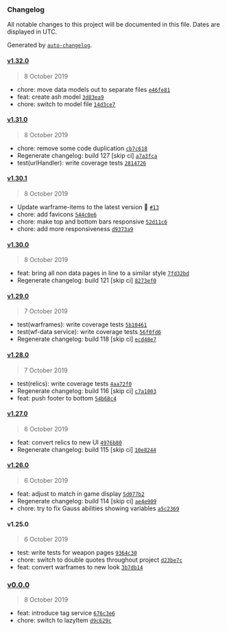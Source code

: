 ### Changelog

All notable changes to this project will be documented in this file. Dates are displayed in UTC.

Generated by [`auto-changelog`](https://github.com/CookPete/auto-changelog).

#### [v1.32.0](https://github.com/codemastermick/FrameTracker/compare/v1.31.0...v1.32.0)

> 8 October 2019

- chore: move data models out to separate files [`e46fe81`](https://github.com/codemastermick/FrameTracker/commit/e46fe814f0ad77bcd2f132462066257e8ca8620a)
- feat: create ash model [`3d83ea9`](https://github.com/codemastermick/FrameTracker/commit/3d83ea992b7a0827ae9a143a7734f879143b3fff)
- chore: switch to model file [`14d3ce7`](https://github.com/codemastermick/FrameTracker/commit/14d3ce7fa2dc036099d54a13f01852e72f6b0740)

#### [v1.31.0](https://github.com/codemastermick/FrameTracker/compare/v1.30.1...v1.31.0)

> 8 October 2019

- chore: remove some code duplication [`cb7c618`](https://github.com/codemastermick/FrameTracker/commit/cb7c6183fc6ff385da3963ff832eab7f863b8716)
- Regenerate changelog: build 127 [skip ci] [`a7a3fca`](https://github.com/codemastermick/FrameTracker/commit/a7a3fcaa4f75db9257df55caaee9398bf1772913)
- test(urlHandler): write coverage tests [`2814726`](https://github.com/codemastermick/FrameTracker/commit/2814726752a8a25978c4a6618a65b1b58e0d4c8a)

#### [v1.30.1](https://github.com/codemastermick/FrameTracker/compare/v1.30.0...v1.30.1)

> 8 October 2019

- Update warframe-items to the latest version 🚀 [`#13`](https://github.com/codemastermick/FrameTracker/pull/13)
- chore: add favicons [`544c0e6`](https://github.com/codemastermick/FrameTracker/commit/544c0e696bf732fc97310d6857d28d4fd61d0eca)
- chore: make top and bottom bars responsive [`52d11c6`](https://github.com/codemastermick/FrameTracker/commit/52d11c6f5d6d1f99227177ae3460fc097f6aae13)
- chore: add more responsiveness [`d9373a9`](https://github.com/codemastermick/FrameTracker/commit/d9373a9c3e711068541bab8858c5fbb60e813e58)

#### [v1.30.0](https://github.com/codemastermick/FrameTracker/compare/v1.29.0...v1.30.0)

> 8 October 2019

- feat: bring all non data pages in line to a similar style [`7fd32bd`](https://github.com/codemastermick/FrameTracker/commit/7fd32bd54562fb04038b5c40a0817f4c90f88bcc)
- Regenerate changelog: build 121 [skip ci] [`8273ef0`](https://github.com/codemastermick/FrameTracker/commit/8273ef03a80935ee17e76f16a12fe9f80ba4ce37)

#### [v1.29.0](https://github.com/codemastermick/FrameTracker/compare/v1.28.0...v1.29.0)

> 7 October 2019

- test(warframes): write coverage tests [`5b10461`](https://github.com/codemastermick/FrameTracker/commit/5b1046104abc7ca92d313d4e8d870db9acd2cf72)
- test(wf-data service): write coverage tests [`56f0fd6`](https://github.com/codemastermick/FrameTracker/commit/56f0fd69049e6bfce942d34eaae8cd6102a25168)
- Regenerate changelog: build 118 [skip ci] [`ecd48e7`](https://github.com/codemastermick/FrameTracker/commit/ecd48e779c084be2b3aa3974a1f1c53f8c1f2c07)

#### [v1.28.0](https://github.com/codemastermick/FrameTracker/compare/v1.27.0...v1.28.0)

> 7 October 2019

- test(relics): write coverage tests [`4aa72f0`](https://github.com/codemastermick/FrameTracker/commit/4aa72f00211eeee06654321324f2fa28f44ba3fb)
- Regenerate changelog: build 116 [skip ci] [`c7a1003`](https://github.com/codemastermick/FrameTracker/commit/c7a1003d8498126c3c70b8b015efafad1dc99f3e)
- feat: push footer to bottom [`54b68c4`](https://github.com/codemastermick/FrameTracker/commit/54b68c4efe51350db534e8d99464b9ecb1ff4b3e)

#### [v1.27.0](https://github.com/codemastermick/FrameTracker/compare/v1.26.0...v1.27.0)

> 6 October 2019

- feat: convert relics to new UI [`4976b80`](https://github.com/codemastermick/FrameTracker/commit/4976b80299d6ee27881266ee612770b027b0414b)
- Regenerate changelog: build 115 [skip ci] [`10e8244`](https://github.com/codemastermick/FrameTracker/commit/10e8244a2eff74a6fcac12693d08cfcf23fb9050)

#### [v1.26.0](https://github.com/codemastermick/FrameTracker/compare/v1.25.0...v1.26.0)

> 6 October 2019

- feat: adjust to match in game display [`5d077b2`](https://github.com/codemastermick/FrameTracker/commit/5d077b2cc08669f5e2388ea4cdbef6457a2159a7)
- Regenerate changelog: build 114 [skip ci] [`ae4e909`](https://github.com/codemastermick/FrameTracker/commit/ae4e90910689755519c8e8e8df44a1d7cbe7c582)
- chore: try to fix Gauss abilities showing variables [`a5c2369`](https://github.com/codemastermick/FrameTracker/commit/a5c2369290e1807d3122d27a3f03d349a822dc05)

#### v1.25.0

> 6 October 2019

- test: write tests for weapon pages [`9364c30`](https://github.com/codemastermick/FrameTracker/commit/9364c30fe8b6cc47af198632e24b8ad8383c6d25)
- chore: switch to double quotes throughout project [`d23be7c`](https://github.com/codemastermick/FrameTracker/commit/d23be7c9cea07335b2c71ef15141db39f28be81f)
- feat: convert warframes to new look [`3b7db14`](https://github.com/codemastermick/FrameTracker/commit/3b7db14234909a4b6b1d1ebfc1eae0b873b85fc4)

### [v0.0.0](https://github.com/codemastermick/FrameTracker/compare/v1.32.0...v0.0.0)

> 8 October 2019

- feat: introduce tag service [`676c3e6`](https://github.com/codemastermick/FrameTracker/commit/676c3e6fbaaf36f4b83e071341551f7b1f8750fa)
- chore: switch to lazyItem [`d9c629c`](https://github.com/codemastermick/FrameTracker/commit/d9c629cdb86cab589990f366f351f51fedc49347)
